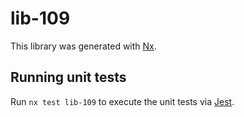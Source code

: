# lib-109

This library was generated with [Nx](https://nx.dev).

## Running unit tests

Run `nx test lib-109` to execute the unit tests via [Jest](https://jestjs.io).
